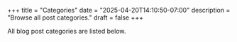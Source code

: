 +++
title = "Categories"
date = "2025-04-20T14:10:50-07:00"
description = "Browse all post categories."
draft = false
+++

All blog post categories are listed below.
